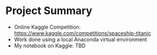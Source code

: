 # Project Summary
* Online Kaggle Competition: https://www.kaggle.com/competitions/spaceship-titanic
* Work done using a local Anaconda virtual environment
* My notebook on Kaggle: TBD
